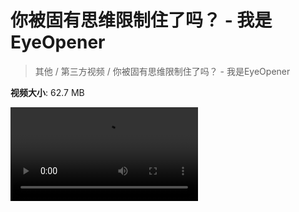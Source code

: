 # 你被固有思维限制住了吗？ - 我是EyeOpener

> 其他 / 第三方视频 / 你被固有思维限制住了吗？ - 我是EyeOpener

**视频大小**: 62.7 MB

<div class="video"><video src="https://file.hsyhx.top/archive/其他/第三方视频/你被固有思维限制住了吗？ - 我是EyeOpener.mp4" controls preload>🤔 您的浏览器不支持 video 标签</video></div>